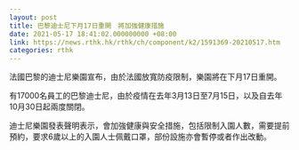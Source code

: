 ```yaml
---
layout: post
title: 巴黎迪士尼下月17日重開　將加強健康措施
date: 2021-05-17 18:41:02.000000000 +08:00
link: https://news.rthk.hk/rthk/ch/component/k2/1591369-20210517.htm
categories: rthk
---
```


法國巴黎的迪士尼樂園宣布，由於法國放寬防疫限制，樂園將在下月17日重開。

有17000名員工的巴黎迪士尼，由於疫情在去年3月13日至7月15日，以及自去年10月30日起兩度關閉。

迪士尼樂園發表聲明表示，會加強健康與安全措施，包括限制入園人數，需要提前預約，要求6歲以上的入園人士佩戴口罩，部份設施亦會暫停或者作出改動。
